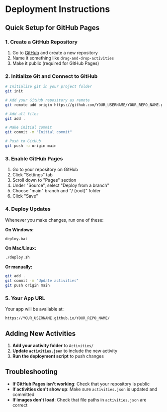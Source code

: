 # Deployment Instructions

## Quick Setup for GitHub Pages

### 1. Create a GitHub Repository
1. Go to [GitHub](https://github.com) and create a new repository
2. Name it something like `drag-and-drop-activities`
3. Make it public (required for GitHub Pages)

### 2. Initialize Git and Connect to GitHub
```bash
# Initialize git in your project folder
git init

# Add your GitHub repository as remote
git remote add origin https://github.com/YOUR_USERNAME/YOUR_REPO_NAME.git

# Add all files
git add .

# Make initial commit
git commit -m "Initial commit"

# Push to GitHub
git push -u origin main
```

### 3. Enable GitHub Pages
1. Go to your repository on GitHub
2. Click "Settings" tab
3. Scroll down to "Pages" section
4. Under "Source", select "Deploy from a branch"
5. Choose "main" branch and "/ (root)" folder
6. Click "Save"

### 4. Deploy Updates
Whenever you make changes, run one of these:

**On Windows:**
```bash
deploy.bat
```

**On Mac/Linux:**
```bash
./deploy.sh
```

**Or manually:**
```bash
git add .
git commit -m "Update activities"
git push origin main
```

### 5. Your App URL
Your app will be available at:
```
https://YOUR_USERNAME.github.io/YOUR_REPO_NAME/
```

## Adding New Activities

1. **Add your activity folder** to `Activities/`
2. **Update `activities.json`** to include the new activity
3. **Run the deployment script** to push changes

## Troubleshooting

- **If GitHub Pages isn't working**: Check that your repository is public
- **If activities don't show up**: Make sure `activities.json` is updated and committed
- **If images don't load**: Check that file paths in `activities.json` are correct 